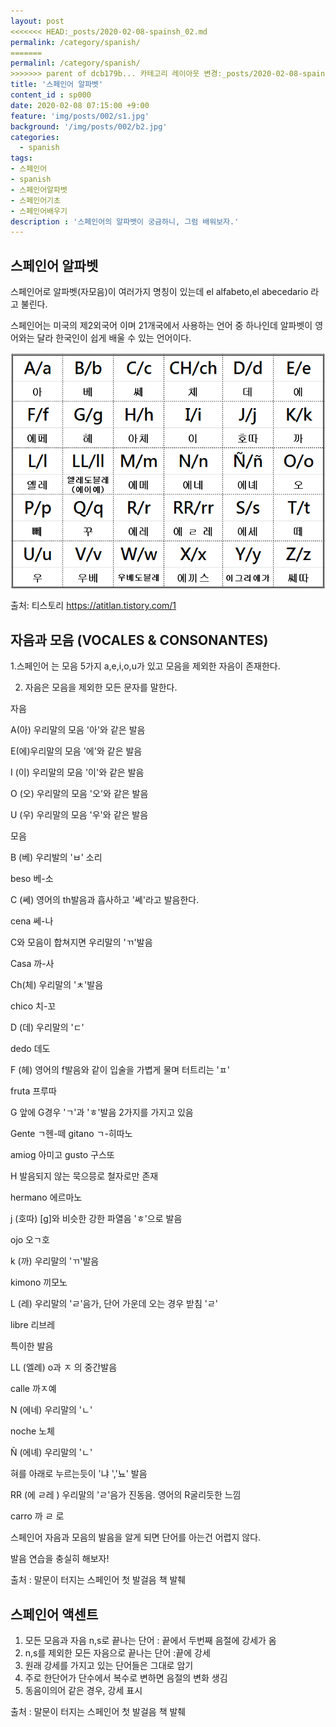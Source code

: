 ```yaml
---
layout: post
<<<<<<< HEAD:_posts/2020-02-08-spainsh_02.md
permalink: /category/spanish/
=======
permalinl: /category/spanish/
>>>>>>> parent of dcb179b... 카테고리 레이아웃 변경:_posts/2020-02-08-spainsh.md
title: '스페인어 알파벳'
content_id : sp000
date: 2020-02-08 07:15:00 +9:00
feature: 'img/posts/002/s1.jpg'
background: '/img/posts/002/b2.jpg'
categories:
  - spanish
tags:
- 스페인어
- spanish
- 스페인어알파벳
- 스페인어기초
- 스페인어배우기
description : '스페인어의 알파벳이 궁금하니, 그럼 배워보자.'
---
```


## 스페인어 알파벳

스페인어로 알파벳(자모음)이 여러가지 명칭이 있는데 el alfabeto,el abecedario 라고 불린다.

스페인어는 미국의 제2외국어 이며 21개국에서 사용하는 언어 중 하나인데  알파벳이 영어와는 달라 한국인이 쉽게 배울 수 있는 언어이다.



![알파벳](/img/posts/002/001.png)

   출처: 티스토리 https://atitlan.tistory.com/1

##  자음과 모음 (VOCALES & CONSONANTES)

1.스페인어 는 모음 5가지 a,e,i,o,u가 있고 모음을 제외한 자음이 존재한다.

2. 자음은 모음을 제외한 모든 문자를 말한다.



자음

A(아)  우리말의 모음 '아'와 같은 발음

E(에)우리말의 모음 '에'와 같은 발음

I  (이) 우리말의 모음 '이'와 같은 발음

O (오) 우리말의 모음 '오'와 같은 발음

U (우) 우리말의 모음 '우'와 같은 발음



모음

B (베)  우리발의 'ㅂ' 소리

beso 베-소

C (쎄) 영어의 th발음과 흡사하고 '쎄'라고 발음한다.

cena 쎄-나

C와 모음이 합쳐지면 우리말의 'ㄲ'발음

Casa 까-사

Ch(체) 우리말의 'ㅊ'발음

chico 치-꼬

D (데) 우리말의 'ㄷ'

dedo  데도

F (헤) 영어의 f발음와 같이 입술을 가볍게 물며 터트리는 'ㅍ'

fruta 프루따

G 앞에 G경우 'ㄱ'과 'ㅎ'발음 2가지를 가지고 있음

Gente ㄱ헨-떼  gitano ㄱ-히따노

amiog 아미고 gusto 구스또

H 발음되지 않는 묵으믕로 철자로만 존재

hermano 에르마노

j (호따) [g]와 비슷한 강한 파열음 'ㅎ'으로 발음

ojo 오ㄱ호

k  (까)  우리말의 'ㄲ'발음

kimono 끼모노

L (레) 우리말의 'ㄹ'음가, 단어 가운데 오는 경우 받침 'ㄹ'

libre 리브레



특이한 발음

LL (엘례) o과 ㅈ 의 중간발음

calle 까ㅈ예

N (에네) 우리말의 'ㄴ'

noche 노체

 Ñ (에녜) 우리말의 'ㄴ'

혀를 아래로 누르는듯이 '냐 ','뇨' 발음

RR (에 ㄹ레 ) 우리말의 'ㄹ'음가 진동음. 영어의 R굴리듯한 느낌

carro 까 ㄹ 로



스페인어 자음과 모음의 발음을 알게 되면 단어를 아는건 어렵지 않다.

발음 연습을 충실히 해보자!



출처 : 말문이 터지는 스페인어 첫 발걸음 책 발췌



## 스페인어 액센트

1. 모든 모음과 자음 n,s로 끝나는 단어 : 끝에서 두번째 음절에 강세가 옴
2. n,s를 제외한 모든 자음으로 끝나는 단어 :끝에 강세
3. 원래 강세를 가지고 있는 단어들은 그대로 암기
4. 주로 한단어가 단수에서 복수로 변하면 음절의 변화 생김
5. 동음이의어 같은 경우, 강세 표시

출처 : 말문이 터지는 스페인어 첫 발걸음 책 발췌
